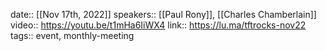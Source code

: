 date:: [[Nov 17th, 2022]] 
speakers:: [[Paul Rony]], [[Charles Chamberlain]]
video:: https://youtu.be/t1mHa6IiWX4
link:: https://lu.ma/tftrocks-nov22
tags:: event, monthly-meeting
